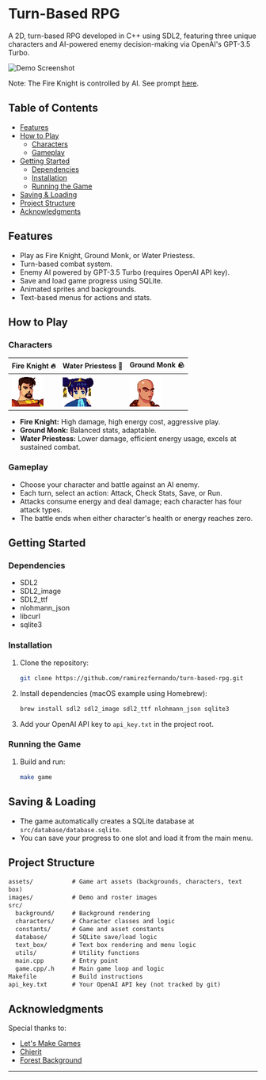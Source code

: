 # Turn-Based RPG

A 2D, turn-based RPG developed in C++ using SDL2, featuring three unique characters and AI-powered enemy decision-making via OpenAI's GPT-3.5 Turbo.

![Demo Screenshot](images/rpg.gif)

Note: The Fire Knight is controlled by AI. See prompt [here](https://github.com/ramirezfernando/turn-based-rpg/blob/74040d06f8cb6f54d8a039da8c9e6b038f4120d6/src/characters/character.cpp#L74).

## Table of Contents

- [Features](#features)
- [How to Play](#how-to-play)
  - [Characters](#characters)
  - [Gameplay](#gameplay)
- [Getting Started](#getting-started)
  - [Dependencies](#dependencies)
  - [Installation](#installation)
  - [Running the Game](#running-the-game)
- [Saving & Loading](#saving--loading)
- [Project Structure](#project-structure)
- [Acknowledgments](#acknowledgments)

## Features

- Play as Fire Knight, Ground Monk, or Water Priestess.
- Turn-based combat system.
- Enemy AI powered by GPT-3.5 Turbo (requires OpenAI API key).
- Save and load game progress using SQLite.
- Animated sprites and backgrounds.
- Text-based menus for actions and stats.

## How to Play

### Characters

| Fire Knight 🔥 | Water Priestess 🌊 | Ground Monk 🪨 |
|---------------|-------------------|---------------|
| ![Fire Knight](assets/characters/fire_knight/fire_knight.png) | ![Water Priestess](assets/characters/water_priestess/water_priestess.png) | ![Ground Monk](assets/characters/ground_monk/ground_monk.png) |

- **Fire Knight:** High damage, high energy cost, aggressive play.
- **Ground Monk:** Balanced stats, adaptable.
- **Water Priestess:** Lower damage, efficient energy usage, excels at sustained combat.

### Gameplay

- Choose your character and battle against an AI enemy.
- Each turn, select an action: Attack, Check Stats, Save, or Run.
- Attacks consume energy and deal damage; each character has four attack types.
- The battle ends when either character's health or energy reaches zero.

## Getting Started

### Dependencies

- SDL2
- SDL2_image
- SDL2_ttf
- nlohmann_json
- libcurl
- sqlite3

### Installation

1. Clone the repository:
    ```sh
    git clone https://github.com/ramirezfernando/turn-based-rpg.git
    ```
2. Install dependencies (macOS example using Homebrew):
    ```sh
    brew install sdl2 sdl2_image sdl2_ttf nlohmann_json sqlite3
    ```
3. Add your OpenAI API key to `api_key.txt` in the project root.

### Running the Game

1. Build and run:
    ```sh
    make game
    ```

## Saving & Loading

- The game automatically creates a SQLite database at `src/database/database.sqlite`.
- You can save your progress to one slot and load it from the main menu.

## Project Structure

```
assets/           # Game art assets (backgrounds, characters, text box)
images/           # Demo and roster images
src/
  background/     # Background rendering
  characters/     # Character classes and logic
  constants/      # Game and asset constants
  database/       # SQLite save/load logic
  text_box/       # Text box rendering and menu logic
  utils/          # Utility functions
  main.cpp        # Entry point
  game.cpp/.h     # Main game loop and logic
Makefile          # Build instructions
api_key.txt       # Your OpenAI API key (not tracked by git)
```

## Acknowledgments

Special thanks to:
- [Let's Make Games](https://www.youtube.com/watch?v=QQzAHcojEKg&list=PLhfAbcv9cehhkG7ZQK0nfIGJC_C-wSLrx)
- [Chierit](https://chierit.itch.io/)
- [Forest Background](https://pixeljoint.com/pixelart/120493.htm)

---
